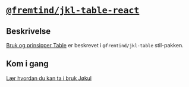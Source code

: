 # [`@fremtind/jkl-table-react`](https://fremtind.github.io/jokul/components/table/)

## Beskrivelse

[Bruk og prinsipper Table](https://fremtind.github.io/jokul/components/table/) er beskrevet i `@fremtind/jkl-table` stil-pakken.

## Kom i gang

[Lær hvordan du kan ta i bruk Jøkul](https://fremtind.github.io/jokul/developer/getting-started/)
